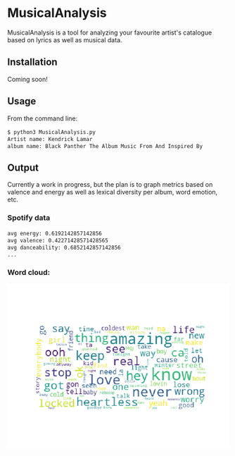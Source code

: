 # MusicalAnalysis

MusicalAnalysis is a tool for analyzing your favourite artist's catalogue based on lyrics as well as musical data.

## Installation

Coming soon!

## Usage
From the command line:

```
$ python3 MusicalAnalysis.py
Artist name: Kendrick Lamar
album name: Black Panther The Album Music From And Inspired By
```

## Output

Currently a work in progress, but the plan is to graph metrics based on valence and energy as well as lexical diversity per album, word emotion, etc.

### Spotify data
```
avg energy: 0.6192142857142856
avg valence: 0.42271428571428565
avg danceability: 0.6852142857142856
...
```

### Word cloud:

![](808s%20%26%20Heartbreak%20(2008)%20wordcloud.png)
